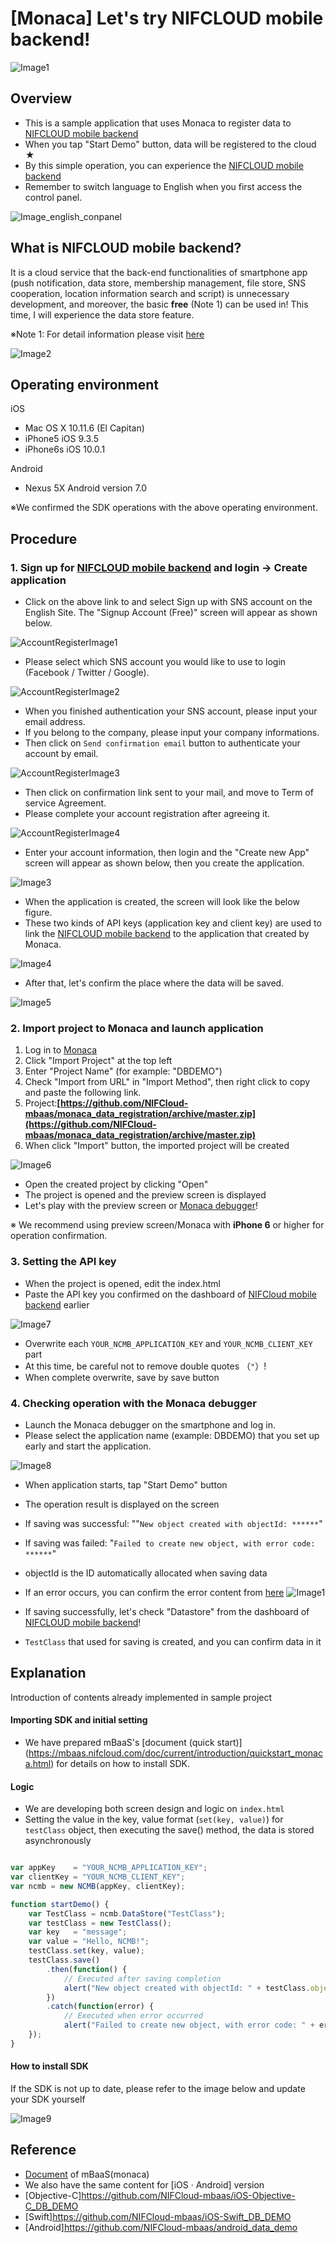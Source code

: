 # [Monaca] Let's try NIFCLOUD mobile backend!
![Image1](/readme-img/001_en.png)

## Overview
* This is a sample application that uses Monaca to register data to [NIFCLOUD mobile backend](https://mbaas.nifcloud.com/en)
* When you tap "Start Demo" button, data will be registered to the cloud ★
* By this simple operation, you can experience the  [NIFCLOUD mobile backend](https://mbaas.nifcloud.com/en)
* Remember to switch language to English when you first access the control panel.

![Image_english_conpanel](/readme-img/inforblog_engconpane.jpg)

## What is NIFCLOUD mobile backend?
It is a cloud service that the back-end functionalities of smartphone app (push notification, data store, membership management, file store, SNS cooperation, location information search and script) is unnecessary development, and moreover, the basic **free** (Note 1) can be used in!
This time, I will experience the data store feature.

※Note 1: For detail information please visit [here](https://mbaas.nifcloud.com/en)

![Image2](/readme-img/002_en.png)

## Operating environment
iOS

* Mac OS X 10.11.6 (El Capitan)
* iPhone5 iOS 9.3.5
* iPhone6s iOS 10.0.1

Android

* Nexus 5X Android version 7.0

※We confirmed the SDK operations with the above operating environment.


## Procedure
### 1. Sign up for [NIFCLOUD mobile backend](https://mbaas.nifcloud.com/en) and login → Create application

* Click on the above link to and select Sign up with SNS account on the English Site. The "Signup Account (Free)" screen will appear as shown below.

![AccountRegisterImage1](/readme-img/account_register_001.png)

* Please select which SNS account you would like to use to login (Facebook / Twitter / Google).

![AccountRegisterImage2](/readme-img/account_register_002.png)

* When you finished authentication your SNS account, please input your email address.
* If you belong to the company, please input your company informations.
* Then click on `Send confirmation email` button  to authenticate your account by email.

![AccountRegisterImage3](/readme-img/account_register_003.png)

* Then click on confirmation link sent to your mail, and move to Term of service Agreement.
* Please complete your account registration after agreeing it.

![AccountRegisterImage4](/readme-img/account_register_004.png)

* Enter your account information, then login and the "Create new App" screen will appear as shown below, then you create the application.

![Image3](/readme-img/003_en.png)

* When the application is created, the screen will look like the below figure.
* These two kinds of API keys (application key and client key) are used to link the [NIFCLOUD mobile backend](https://mbaas.nifcloud.com/en) to the application that created by Monaca.

![Image4](/readme-img/004_en.png)

* After that, let's confirm the place where the data will be saved.

![Image5](/readme-img/005_en.png)

### 2. Import project to Monaca and launch application

1. Log in to [Monaca](https://monaca.io)
1. Click "Import Project" at the top left
1. Enter "Project Name" (for example: "DBDEMO")
1. Check "Import from URL" in "Import Method", then right click to copy and paste the following link.
1. Project:__[https://github.com/NIFCloud-mbaas/monaca_data_registration/archive/master.zip](https://github.com/NIFCloud-mbaas/monaca_data_registration/archive/master.zip)__
1. When click "Import" button, the imported project will be created

![Image6](/readme-img/006_en.png)

* Open the created project by clicking "Open"
* The project is opened and the preview screen is displayed
* Let's play with the preview screen or [Monaca debugger](https://monaca.io/debugger.html)!

※ We recommend using preview screen/Monaca with __iPhone 6__ or higher for operation confirmation.

### 3. Setting the API key

* When the project is opened, edit the index.html
* Paste the API key you confirmed on the dashboard of [NIFCloud mobile backend](https://mbaas.nifcloud.com/en) earlier

![Image7](/readme-img/007_en.png)

* Overwrite each `YOUR_NCMB_APPLICATION_KEY` and `YOUR_NCMB_CLIENT_KEY` part
* At this time, be careful not to remove double quotes （`"`）!
* When complete overwrite, save by save button

### 4. Checking operation with the Monaca debugger
* Launch the Monaca debugger on the smartphone and log in.
* Please select the application name (example: DBDEMO) that you set up early and start the application.

![Image8](/readme-img/008.png)

* When application starts, tap "Start Demo" button
* The operation result is displayed on the screen
* If saving was successful: ""`New object created with objectId: ******`"
* If saving was failed: "`Failed to create new object, with error code: ******`"
* objectId is the ID automatically allocated when saving data
* If an error occurs, you can confirm the error content from [here](https://mbaas.nifcloud.com/doc/current/rest/common/error.html)
![Image1](/readme-img/001_en.png)

* If saving successfully, let's check "Datastore" from the dashboard of [NIFCLOUD mobile backend](https://mbaas.nifcloud.com/en)!
* `TestClass` that used for saving is created, and you can confirm data in it

## Explanation
Introduction of contents already implemented in sample project

#### Importing SDK and initial setting
 * We have prepared mBaaS's [document (quick start)] (https://mbaas.nifcloud.com/doc/current/introduction/quickstart_monaca.html) for details on how to install SDK.

#### Logic
 * We are developing both screen design and logic on `index.html`
 * Setting the value in the key, value format (`set(key, value)`) for `testClass` object, then executing the save() method, the data is stored asynchronously

```javascript

var appKey    = "YOUR_NCMB_APPLICATION_KEY";
var clientKey = "YOUR_NCMB_CLIENT_KEY";
var ncmb = new NCMB(appKey, clientKey);

function startDemo() {
    var TestClass = ncmb.DataStore("TestClass");
    var testClass = new TestClass();
    var key   = "message";
    var value = "Hello, NCMB!";
    testClass.set(key, value);
    testClass.save()
        .then(function() {
            // Executed after saving completion
            alert("New object created with objectId: " + testClass.objectId);
        })
        .catch(function(error) {
            // Executed when error occurred
            alert("Failed to create new object, with error code: " + error.text);
    });
}
```
#### How to install SDK
If the SDK is not up to date, please refer to the image below and update your SDK yourself

![Image9](/readme-img/009_en.png)

## Reference
* [Document](https://mbaas.nifcloud.com/doc/current/#/Monaca) of mBaaS(monaca)
* We also have the same content for [iOS · Android] version
 * [Objective-C]https://github.com/NIFCloud-mbaas/iOS-Objective-C_DB_DEMO
 * [Swift]https://github.com/NIFCloud-mbaas/iOS-Swift_DB_DEMO
 * [Android]https://github.com/NIFCloud-mbaas/android_data_demo
